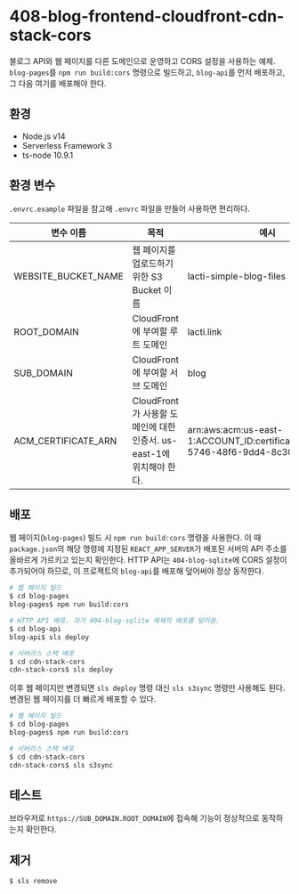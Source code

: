 # 408-blog-frontend-cloudfront-cdn-stack-cors

블로그 API와 웹 페이지를 다른 도메인으로 운영하고 CORS 설정을 사용하는 예제. `blog-pages`를 `npm run build:cors` 명령으로 빌드하고, `blog-api`를 먼저 배포하고, 그 다음 여기를 배포해야 한다.

## 환경

- Node.js v14
- Serverless Framework 3
- ts-node 10.9.1

## 환경 변수

`.envrc.example` 파일을 참고해 `.envrc` 파일을 만들어 사용하면 편리하다.

| 변수 이름           | 목적                                                                 | 예시                                                                              |
| ------------------- | -------------------------------------------------------------------- | --------------------------------------------------------------------------------- |
| WEBSITE_BUCKET_NAME | 웹 페이지를 업로드하기 위한 S3 Bucket 이름                           | lacti-simple-blog-files                                                           |
| ROOT_DOMAIN         | CloudFront에 부여할 루트 도메인                                      | lacti.link                                                                        |
| SUB_DOMAIN          | CloudFront에 부여할 서브 도메인                                      | blog                                                                              |
| ACM_CERTIFICATE_ARN | CloudFront가 사용할 도메인에 대한 인증서. us-east-1에 위치해야 한다. | arn:aws:acm:us-east-1:ACCOUNT_ID:certificate/aebdbfab-5746-48f6-9dd4-8c305a7f95a1 |

## 배포

웹 페이지(`blog-pages`) 빌드 시 `npm run build:cors` 명령을 사용한다. 이 때 `package.json`의 해당 명령에 지정된 `REACT_APP_SERVER`가 배포된 서버의 API 주소를 올바르게 가르키고 있는지 확인한다. HTTP API는 `404-blog-sqlite`에 CORS 설정이 추가되어야 하므로, 이 프로젝트의 `blog-api`를 배포해 덮어써야 정상 동작한다.

```bash
# 웹 페이지 빌드
$ cd blog-pages
blog-pages$ npm run build:cors

# HTTP API 배포. 과거 404-blog-sqlite 예제의 배포를 덮어씀.
$ cd blog-api
blog-api$ sls deploy

# 서버리스 스택 배포
$ cd cdn-stack-cors
cdn-stack-cors$ sls deploy
```

이후 웹 페이지만 변경되면 `sls deploy` 명령 대신 `sls s3sync` 명령만 사용해도 된다. 변경된 웹 페이지를 더 빠르게 배포할 수 있다.

```bash
# 웹 페이지 빌드
$ cd blog-pages
blog-pages$ npm run build:cors

# 서버리스 스택 배포
$ cd cdn-stack-cors
cdn-stack-cors$ sls s3sync
```

## 테스트

브라우저로 `https://SUB_DOMAIN.ROOT_DOMAIN`에 접속해 기능이 정상적으로 동작하는지 확인한다.

## 제거

```bash
$ sls remove
```
